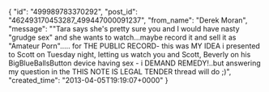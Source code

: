  {
   "id": "499989783370292",
   "post_id": "462493170453287_499447000091237",
   "from_name": "Derek Moran",
   "message": "\"Tara says she's pretty sure you and I would have nasty \"grudge sex\" and she wants to watch...maybe record it and sell it as \"Amateur Porn\"..... for THE PUBLIC RECORD- this was MY IDEA i presented to Scott on Tuesday night, letting us watch you and Scott, Beverly on his BigBlueBallsButton device having sex - i DEMAND REMEDY!..but answering my question in the THIS NOTE IS LEGAL TENDER thread will do ;)",
   "created_time": "2013-04-05T19:19:07+0000"
 }
